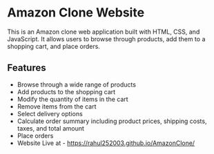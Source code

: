 # Amazon Clone Website

This is an Amazon clone web application built with HTML, CSS, and JavaScript. It allows users to browse through products, add them to a shopping cart, and place orders.

## Features

- Browse through a wide range of products
- Add products to the shopping cart
- Modify the quantity of items in the cart
- Remove items from the cart
- Select delivery options
- Calculate order summary including product prices, shipping costs, taxes, and total amount
- Place orders
- Website Live at - https://rahul252003.github.io/AmazonClone/
